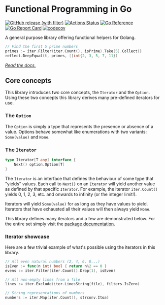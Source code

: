 # Functional Programming in Go

[![GitHub release (with filter)](https://img.shields.io/github/v/release/BooleanCat/go-functional?sort=semver&logo=Go&color=%23007D9C)](https://github.com/BooleanCat/go-functional/releases) [![Actions Status](https://github.com/BooleanCat/go-functional/workflows/test/badge.svg)](https://github.com/BooleanCat/go-functional/actions) [![Go Reference](https://pkg.go.dev/badge/github.com/BooleanCat/go-functional.svg)](https://pkg.go.dev/github.com/BooleanCat/go-functional) [![Go Report Card](https://goreportcard.com/badge/github.com/BooleanCat/go-functional)](https://goreportcard.com/report/github.com/BooleanCat/go-functional) [![codecov](https://codecov.io/gh/BooleanCat/go-functional/branch/main/graph/badge.svg?token=N2E43RSR14)](https://codecov.io/gh/BooleanCat/go-functional)

A general purpose library offering functional helpers for Golang.

```go
// Find the first 5 prime numbers
primes := iter.Filter(iter.Count(), isPrime).Take(5).Collect()
reflect.DeepEqual(t, primes, []int{2, 3, 5, 7, 11})
```

_[Read the docs.](https://pkg.go.dev/github.com/BooleanCat/go-functional)_

## Core concepts

This library introduces two core concepts, the `Iterator` and the `Option`.
Using these two concepts this library derives many pre-defined iterators for
use.

### The `Option`

The `Option` is simply a type that represents the presence or absence of a
value. Options behave somewhat like enumerations with two variants:
`Some(value)` and `None`.

### The `Iterator`

```go
type Iterator[T any] interface {
	Next() option.Option[T]
}
```

The `Iterator` is an interface that defines the behaviour of some type that
"yields" values. Each call to `Next()` on an `Iterator` will yield another
value as defined by that specific `Iterator`. For example, the iterator
`iter.Count()` yields 0, 1, 2, 3, etc. and onwards to infinity (or the integer
limit!).

Iterators will yield `Some(value)` for as long as they have values to yield.
Iterators that have exhausted all their values will then always yield `None`.

This library defines many iterators and a few are demonstrated below. For the
entire set simply visit the
[package documentation](https://pkg.go.dev/github.com/BooleanCat/go-functional/iter).

### Iterator showcase

Here are a few trivial example of what's possible using the iterators in this
library.

```go
// All even natural numbers (2, 4, 6, 8...)
isEven := func(n int) bool { return n%2 == 0 }
evens := iter.Filter(iter.Count().Drop(1), isEven)
```

```go
// All non-empty lines from a file
lines := iter.Exclude(iter.LinesString(file), filters.IsZero)
```

```go
// String representations of numbers
numbers := iter.Map(iter.Count(), strconv.Itoa)
```
